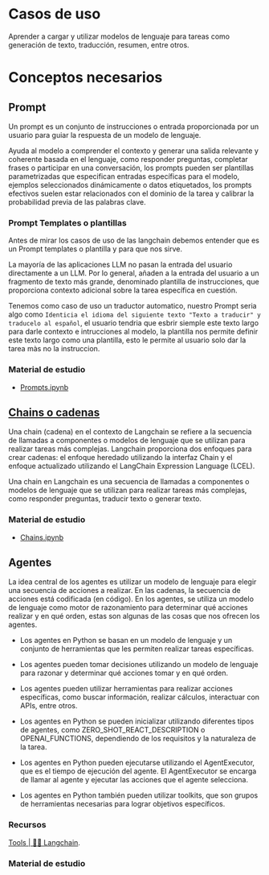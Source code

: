# Casos de uso

Aprender a cargar y utilizar modelos de lenguaje para tareas como generación de texto, traducción, resumen, entre otros.

# Conceptos necesarios

## Prompt

Un prompt es un conjunto de instrucciones o entrada proporcionada por un usuario para guiar la respuesta de un modelo de lenguaje. 

Ayuda al modelo a comprender el contexto y generar una salida relevante y coherente basada en el lenguaje, como responder preguntas, completar frases o participar en una conversación, los prompts pueden ser plantillas parametrizadas que especifican entradas específicas para el modelo, ejemplos seleccionados dinámicamente o datos etiquetados, los prompts efectivos suelen estar relacionados con el dominio de la tarea y calibrar la probabilidad previa de las palabras clave.

### Prompt Templates o plantillas

Antes de mirar los casos de uso de las langchain debemos entender que es un Prompt templates o plantilla y para que nos sirve.

La mayoría de las aplicaciones LLM no pasan la entrada del usuario directamente a un LLM. Por lo general, añaden a la entrada del usuario a un fragmento de texto más grande, denominado plantilla de instrucciones, que proporciona contexto adicional sobre la tarea específica en cuestión.

Tenemos como caso de uso un traductor automatico, nuestro Prompt seria algo como ``Identicia el idioma del siguiente texto "Texto a traducir" y traducelo al español``, el usuario tendria que esbrir siemple este texto largo para darle contexto e intrucciones al modelo, la plantilla nos permite definir este texto largo como una plantilla, esto le permite al usuario solo dar la tarea màs no la instruccion.

### Material de estudio

* [Prompts.ipynb](.\Prompts.ipynb)

## [Chains o cadenas](https://python.langchain.com/docs/modules/chains/)

Una chain (cadena) en el contexto de Langchain se refiere a la secuencia de llamadas a componentes o modelos de lenguaje que se utilizan para realizar tareas más complejas. Langchain proporciona dos enfoques para crear cadenas: el enfoque heredado utilizando la interfaz Chain y el enfoque actualizado utilizando el LangChain Expression Language (LCEL).

Una chain en Langchain es una secuencia de llamadas a componentes o modelos de lenguaje que se utilizan para realizar tareas más complejas, como responder preguntas, traducir texto o generar texto.

### Material de estudio

* [Chains.ipynb](.\Chains.ipynb)

## Agentes

La idea central de los agentes es utilizar un modelo de lenguaje para elegir una secuencia de acciones a realizar. En las cadenas, la secuencia de acciones está codificada (en código). En los agentes, se utiliza un modelo de lenguaje como motor de razonamiento para determinar qué acciones realizar y en qué orden, estas son algunas de las cosas que nos ofrecen los agentes.

* Los agentes en Python se basan en un modelo de lenguaje y un conjunto de herramientas que les permiten realizar tareas específicas.

* Los agentes pueden tomar decisiones utilizando un modelo de lenguaje para razonar y determinar qué acciones tomar y en qué orden.

* Los agentes pueden utilizar herramientas para realizar acciones específicas, como buscar información, realizar cálculos, interactuar con APIs, entre otros.

* Los agentes en Python se pueden inicializar utilizando diferentes tipos de agentes, como ZERO_SHOT_REACT_DESCRIPTION o OPENAI_FUNCTIONS, dependiendo de los requisitos y la naturaleza de la tarea.

* Los agentes en Python pueden ejecutarse utilizando el AgentExecutor, que es el tiempo de ejecución del agente. El AgentExecutor se encarga de llamar al agente y ejecutar las acciones que el agente selecciona.

* Los agentes en Python también pueden utilizar toolkits, que son grupos de herramientas necesarias para lograr objetivos específicos.

### Recursos 

[Tools | 🦜️🔗 Langchain](https://python.langchain.com/docs/integrations/tools/).

### Material de estudio